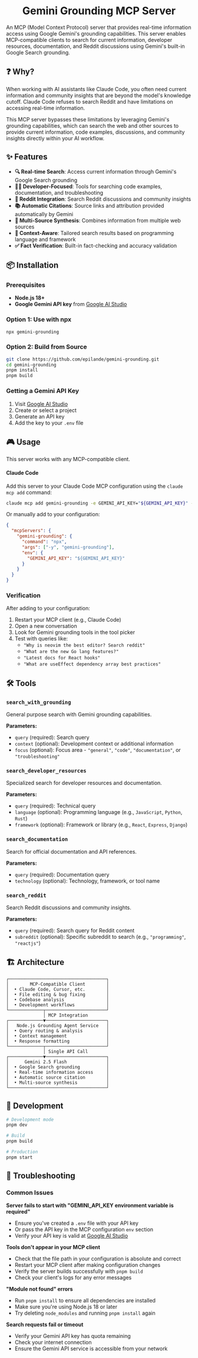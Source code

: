 <div align="center">
  <h1>Gemini Grounding MCP Server</h1>
</div>

An MCP (Model Context Protocol) server that provides real-time information access using Google Gemini's grounding capabilities. This server enables MCP-compatible clients to search for current information, developer resources, documentation, and Reddit discussions using Gemini's built-in Google Search grounding.

## ❓ Why?

When working with AI assistants like Claude Code, you often need current information and community insights that are beyond the model's knowledge cutoff. Claude Code refuses to search Reddit and have limitations on accessing real-time information.

This MCP server bypasses these limitations by leveraging Gemini's grounding capabilities, which can search the web and other sources to provide current information, code examples, discussions, and community insights directly within your AI workflow.

## ✨ Features

- **🔍 Real-time Search**: Access current information through Gemini's Google Search grounding
- **👨‍💻 Developer-Focused**: Tools for searching code examples, documentation, and troubleshooting
- **💬 Reddit Integration**: Search Reddit discussions and community insights
- **📚 Automatic Citations**: Source links and attribution provided automatically by Gemini
- **🔗 Multi-Source Synthesis**: Combines information from multiple web sources
- **🎯 Context-Aware**: Tailored search results based on programming language and framework
- **✅ Fact Verification**: Built-in fact-checking and accuracy validation

## 📦 Installation

### Prerequisites

- **Node.js 18+**
- **Google Gemini API key** from [Google AI Studio](https://ai.google.dev/)

### Option 1: Use with npx

```bash
npx gemini-grounding
```

### Option 2: Build from Source

```bash
git clone https://github.com/epilande/gemini-grounding.git
cd gemini-grounding
pnpm install
pnpm build
```

### Getting a Gemini API Key

1. Visit [Google AI Studio](https://ai.google.dev/)
2. Create or select a project
3. Generate an API key
4. Add the key to your `.env` file

## 🎮 Usage

This server works with any MCP-compatible client.

#### Claude Code

Add this server to your Claude Code MCP configuration using the `claude mcp add` command:

```bash
claude mcp add gemini-grounding -e GEMINI_API_KEY="${GEMINI_API_KEY}" -- npx -y gemini-grounding
```

Or manually add to your configuration:

```json
{
  "mcpServers": {
    "gemini-grounding": {
      "command": "npx",
      "args": ["-y", "gemini-grounding"],
      "env": {
        "GEMINI_API_KEY": "${GEMINI_API_KEY}"
      }
    }
  }
}
```

### Verification

After adding to your configuration:

1. Restart your MCP client (e.g., Claude Code)
2. Open a new conversation
3. Look for Gemini grounding tools in the tool picker
4. Test with queries like:
   - `"Why is neovim the best editor? Search reddit"`
   - `"What are the new Go lang features?"`
   - `"Latest docs for React hooks"`
   - `"What are useEffect dependency array best practices"`

## 🛠️ Tools

### `search_with_grounding`

General purpose search with Gemini grounding capabilities.

**Parameters:**

- `query` (required): Search query
- `context` (optional): Development context or additional information
- `focus` (optional): Focus area - `"general"`, `"code"`, `"documentation"`, or `"troubleshooting"`

### `search_developer_resources`

Specialized search for developer resources and documentation.

**Parameters:**

- `query` (required): Technical query
- `language` (optional): Programming language (e.g., `JavaScript`, `Python`, `Rust`)
- `framework` (optional): Framework or library (e.g., `React`, `Express`, `Django`)

### `search_documentation`

Search for official documentation and API references.

**Parameters:**

- `query` (required): Documentation query
- `technology` (optional): Technology, framework, or tool name

### `search_reddit`

Search Reddit discussions and community insights.

**Parameters:**

- `query` (required): Search query for Reddit content
- `subreddit` (optional): Specific subreddit to search (e.g., `"programming"`, `"reactjs"`)

## 🏗️ Architecture

```
┌─────────────────────────────────────┐
│        MCP-Compatible Client        │
│  • Claude Code, Cursor, etc.        │
│  • File editing & bug fixing        │
│  • Codebase analysis                │
│  • Development workflows            │
└─────────────┬───────────────────────┘
              │ MCP Integration
┌─────────────▼───────────────────────┐
│   Node.js Grounding Agent Service   │
│  • Query routing & analysis         │
│  • Context management               │
│  • Response formatting              │
└─────────────┬───────────────────────┘
              │ Single API Call
┌─────────────▼───────────────────────┐
│      Gemini 2.5 Flash               │
│  • Google Search grounding          │
│  • Real-time information access     │
│  • Automatic source citation        │
│  • Multi-source synthesis           │
└─────────────────────────────────────┘
```

## 🔧 Development

```bash
# Development mode
pnpm dev

# Build
pnpm build

# Production
pnpm start
```

## 🐛 Troubleshooting

### Common Issues

**Server fails to start with "GEMINI_API_KEY environment variable is required"**

- Ensure you've created a `.env` file with your API key
- Or pass the API key in the MCP configuration `env` section
- Verify your API key is valid at [Google AI Studio](https://ai.google.dev/)

**Tools don't appear in your MCP client**

- Check that the file path in your configuration is absolute and correct
- Restart your MCP client after making configuration changes
- Verify the server builds successfully with `pnpm build`
- Check your client's logs for any error messages

**"Module not found" errors**

- Run `pnpm install` to ensure all dependencies are installed
- Make sure you're using Node.js 18 or later
- Try deleting `node_modules` and running `pnpm install` again

**Search requests fail or timeout**

- Verify your Gemini API key has quota remaining
- Check your internet connection
- Ensure the Gemini API service is accessible from your network

